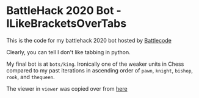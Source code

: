 # BattleHack 2020 Bot - ILikeBracketsOverTabs

This is the code for my battlehack 2020 bot hosted by [Battlecode](https://battlecode.org)

Clearly, you can tell I don't like tabbing in python.

My final bot is at `bots/king`. Ironically one of the weaker units in Chess compared to my past iterations in ascending order of `pawn`, `knight`, `bishop`, `rook`, and `thequeen`.

The viewer in `viewer` was copied over from [here](https://github.com/rzhan11/battlehack2020-viewer)
